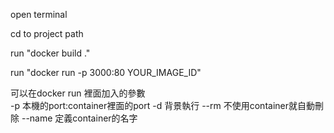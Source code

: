 open terminal  

cd to project path  

run "docker build ."  

run "docker run -p 3000:80 YOUR_IMAGE_ID"  

可以在docker run 裡面加入的參數  
-p 本機的port:container裡面的port
-d 背景執行
--rm 不使用container就自動刪除
--name 定義container的名字

